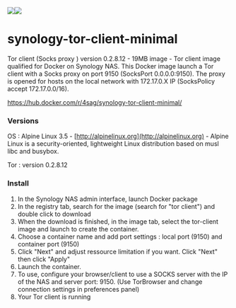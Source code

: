 [![](https://images.microbadger.com/badges/version/4sag/synology-tor-client-minimal.svg)](https://microbadger.com/images/4sag/synology-tor-client-minimal "Get your own version badge on microbadger.com")[![](https://images.microbadger.com/badges/image/4sag/synology-tor-client-minimal.svg)](https://microbadger.com/images/4sag/synology-tor-client-minimal "Get your own image badge on microbadger.com")

# synology-tor-client-minimal

Tor client (Socks proxy ) version 0.2.8.12 - 19MB image - Tor client image qualified for Docker on Synology NAS. This Docker image launch a Tor client with a Socks proxy on port 9150 (SocksPort 0.0.0.0:9150). The proxy is opened for hosts on the local network with 172.17.0.X IP (SocksPolicy accept 172.17.0.0/16).

https://hub.docker.com/r/4sag/synology-tor-client-minimal/

### Versions

OS : Alpine Linux 3.5 - [http://alpinelinux.org](http://alpinelinux.org) - Alpine Linux is a security-oriented, lightweight Linux distribution based on musl libc and busybox.

Tor : version 0.2.8.12

### Install

1. In the Synology NAS admin interface, launch Docker package
2. In the registry tab, search for the image (search for "tor client") and double click to download
3. When the download is finished, in the image tab, select the tor-client image and launch to create the container.
4. Choose a container name and add port settings : local port (9150) and container port (9150)
5. Click "Next" and adjust ressource limitation if you want. Click "Next" then click "Apply"
6. Launch the container.
7. To use, configure your browser/client to use a SOCKS server with the IP of the NAS and server port: 9150. (Use TorBrowser and change connection settings in preferences panel)
8. Your Tor client is running

